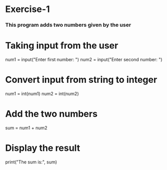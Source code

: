 # Exercise-1


### This program adds two numbers given by the user

# Taking input from the user
num1 = input("Enter first number: ")
num2 = input("Enter second number: ")

# Convert input from string to integer
num1 = int(num1)
num2 = int(num2)

# Add the two numbers
sum = num1 + num2

# Display the result
print("The sum is:", sum)
